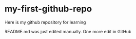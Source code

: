 # my-first-github-repo
Here is my github repository for learning

README.md was just edited manually. One more edit in GitHub
